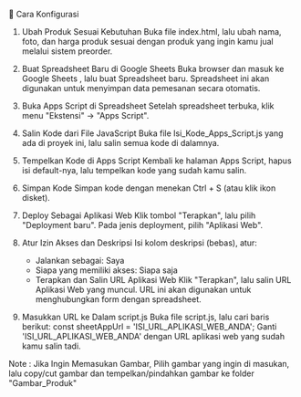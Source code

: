 🔧 Cara Konfigurasi

1. Ubah Produk Sesuai Kebutuhan
    Buka file index.html, lalu ubah nama, foto, dan harga produk sesuai dengan produk yang ingin kamu jual melalui sistem preorder.

2. Buat Spreadsheet Baru di Google Sheets
    Buka browser dan masuk ke Google Sheets
    , lalu buat Spreadsheet baru. Spreadsheet ini akan digunakan untuk menyimpan data pemesanan secara otomatis.

3. Buka Apps Script di Spreadsheet
    Setelah spreadsheet terbuka, klik menu "Ekstensi" → "Apps Script".

4. Salin Kode dari File JavaScript
    Buka file Isi_Kode_Apps_Script.js yang ada di proyek ini, lalu salin semua kode di dalamnya.

5. Tempelkan Kode di Apps Script
    Kembali ke halaman Apps Script, hapus isi default-nya, lalu tempelkan kode yang sudah kamu salin.

6. Simpan Kode
    Simpan kode dengan menekan Ctrl + S (atau klik ikon disket).

7. Deploy Sebagai Aplikasi Web
    Klik tombol "Terapkan", lalu pilih "Deployment baru". Pada jenis deployment, pilih "Aplikasi Web".

8. Atur Izin Akses dan Deskripsi
    Isi kolom deskripsi (bebas), atur:
    - Jalankan sebagai: Saya
    - Siapa yang memiliki akses: Siapa saja
    - Terapkan dan Salin URL Aplikasi Web
    Klik "Terapkan", lalu salin URL Aplikasi Web yang muncul. URL ini akan digunakan untuk menghubungkan form dengan spreadsheet.

9. Masukkan URL ke Dalam script.js
    Buka file script.js, lalu cari baris berikut:
        const sheetAppUrl = 'ISI_URL_APLIKASI_WEB_ANDA';
    Ganti 'ISI_URL_APLIKASI_WEB_ANDA' dengan URL aplikasi web yang sudah kamu salin tadi.

Note : Jika Ingin Memasukan Gambar, Pilih gambar yang ingin di masukan, lalu copy/cut gambar dan tempelkan/pindahkan gambar ke folder "Gambar_Produk"
